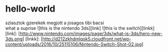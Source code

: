 # hello-world
sziasztok gzerekek megjott a josagos tibi bacsi  
what a suprise
![this is the nintendo 3ds][link]
![this is the switch][linkk]
[link]: [http://www.nintendo.com/images/page/3ds/what-is-3ds/hero-new-3ds.png]
[linkk]: [http://d212zkhdmlqsk5.cloudfront.net/wp-content/uploads/2016/10/25115106/Nintendo-Switch-Shot-02.jpg]
